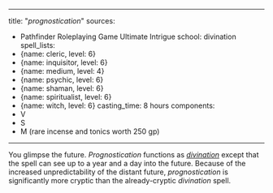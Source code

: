 ---
title: "*prognostication*"
sources:
  - Pathfinder Roleplaying Game Ultimate Intrigue
school: divination
spell_lists:
  - {name: cleric, level: 6}
  - {name: inquisitor, level: 6}
  - {name: medium, level: 4}
  - {name: psychic, level: 6}
  - {name: shaman, level: 6}
  - {name: spiritualist, level: 6}
  - {name: witch, level: 6}
casting_time: 8 hours
components:
  - V
  - S
  - M (rare incense and tonics worth 250 gp)
  ---

You glimpse the future. *Prognostication* functions as [*divination*](/spells/divination/) except that the spell can see up to a year and a day into the future. Because of the increased unpredictability of the distant future, *prognostication* is significantly more cryptic than the already-cryptic *divination* spell.

